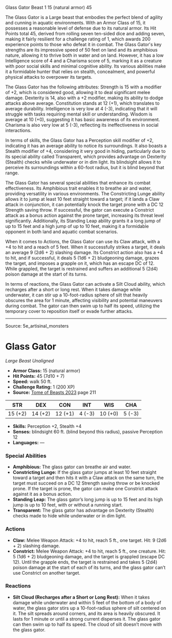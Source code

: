 <MonsterName/>Glass Gator</MonsterName>
<CreatureType/>Beast</CreatureType>
<CR/>1</CR>
<AC/>15 (natural armor)</AC>
<HP/>45</HP>
<summary>The Glass Gator is a Large beast that embodies the perfect blend of agility and cunning in aquatic environments. With an Armor Class of 15, it possesses a reasonable level of defense due to its natural armor. Its Hit Points total 45, derived from rolling seven ten-sided dice and adding seven, making it fairly resilient for a challenge rating of 1, which awards 200 experience points to those who defeat it in combat. The Glass Gator's key strengths are its impressive speed of 50 feet on land and its amphibious nature, allowing it to thrive both in water and on land. However, it has a low Intelligence score of 4 and a Charisma score of 5, marking it as a creature with poor social skills and minimal cognitive ability. Its various abilities make it a formidable hunter that relies on stealth, concealment, and powerful physical attacks to overpower its targets.</summary>

<detail>

The Glass Gator has the following attributes: Strength is 15 with a modifier of +2, which is considered good, allowing it to deal significant melee damage. Dexterity is 14, also with a +2 modifier, making its ability to dodge attacks above average. Constitution stands at 12 (+1), which translates to average durability. Intelligence is very low at 4 (-3), indicating that it will struggle with tasks requiring mental skill or understanding. Wisdom is average at 10 (+0), suggesting it has basic awareness of its environment. Charisma is also very low at 5 (-3), reflecting its ineffectiveness in social interactions.

In terms of skills, the Glass Gator has a Perception skill modifier of +2, indicating it has an average ability to notice its surroundings. It also boasts a Stealth modifier of +4, considering it very good in hiding, particularly due to its special ability called Transparent, which provides advantage on Dexterity (Stealth) checks while underwater or in dim light. Its blindsight allows it to perceive its surroundings within a 60-foot radius, but it is blind beyond that range.

The Glass Gator has several special abilities that enhance its combat effectiveness. Its Amphibious trait enables it to breathe air and water, providing versatility in various environments. The Constricting Lunge ability allows it to jump at least 10 feet straight toward a target; if it lands a Claw attack in conjunction, it can potentially knock the target prone with a DC 12 Strength saving throw. If successful, the gator can execute a Constrict attack as a bonus action against the prone target, increasing its threat level significantly. Additionally, its Standing Leap ability grants it a long jump of up to 15 feet and a high jump of up to 10 feet, making it a formidable opponent in both land and aquatic combat scenarios.

When it comes to Actions, the Glass Gator can use its Claw attack, with a +4 to hit and a reach of 5 feet. When it successfully strikes a target, it deals an average 9 (2d6 + 2) slashing damage. Its Constrict action also has a +4 to hit, and if successful, it deals 5 (1d6 + 2) bludgeoning damage, grazes the target, and imposes a grapple on it, which has an escape DC of 12. While grappled, the target is restrained and suffers an additional 5 (2d4) poison damage at the start of its turns.

In terms of reactions, the Glass Gator can activate a Silt Cloud ability, which recharges after a short or long rest. When it takes damage while underwater, it can stir up a 10-foot-radius sphere of silt that heavily obscures the area for 1 minute, affecting visibility and potential maneuvers during combat. The gator can then swim up to half its speed, utilizing the temporary cover to reposition itself or evade further attacks.</detail>



---

Source: 5e_artisinal_monsters

# Glass Gator

*Large* *Beast* *Unaligned*

- **Armor Class:** 15 (natural armor)
- **Hit Points:** 45 (7d10 + 7)
- **Speed:** walk 50 ft.
- **Challenge Rating:** 1 (200 XP)
- **Source:** [Tome of Beasts 2023](https://koboldpress.com/kpstore/product/tome-of-beasts-1-2023-edition/) page 211

| STR | DEX | CON | INT | WIS | CHA |
| --- | --- | --- | --- | --- | --- |
| 15 (+2) | 14 (+2) | 12 (+1) | 4 (-3) | 10 (+0) | 5 (-3) |

- **Skills:** Perception +2, Stealth +4
- **Senses:** blindsight 60 ft. (blind beyond this radius), passive Perception 12
- **Languages:** —

### Special Abilities

- **Amphibious:** The glass gator can breathe air and water.
- **Constricting Lunge:** If the glass gator jumps at least 10 feet straight toward a target and then hits it with a Claw attack on the same turn, the target must succeed on a DC 12 Strength saving throw or be knocked prone. If the target is prone, the gator can make one Constrict attack against it as a bonus action.
- **Standing Leap:** The glass gator’s long jump is up to 15 feet and its high jump is up to 10 feet, with or without a running start.
- **Transparent:** The glass gator has advantage on Dexterity (Stealth) checks made to hide while underwater or in dim light.

### Actions

- **Claw:** Melee Weapon Attack: +4 to hit, reach 5 ft., one target. Hit: 9 (2d6 + 2) slashing damage.
- **Constrict:** Melee Weapon Attack: +4 to hit, reach 5 ft., one creature. Hit: 5 (1d6 + 2) bludgeoning damage, and the target is grappled (escape DC 12). Until the grapple ends, the target is restrained and takes 5 (2d4) poison damage at the start of each of its turns, and the glass gator can’t use Constrict on another target.

### Reactions

- **Silt Cloud (Recharges after a Short or Long Rest):** When it takes damage while underwater and within 5 feet of the bottom of a body of water, the glass gator stirs up a 10-foot-radius sphere of silt centered on it. The silt spreads around corners, and its area is heavily obscured. It lasts for 1 minute or until a strong current disperses it. The glass gator can then swim up to half its speed. The cloud of silt doesn’t move with the glass gator.


